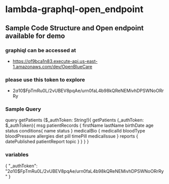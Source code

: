 # lambda-graphql-open_endpoint

## Sample Code Structure and Open endpoint available for demo

### graphiql can be accessed at
 - https://of9bca1n83.execute-api.us-east-1.amazonaws.com/dev/OpenBlueCare
 
### please use this token to explore
 - $2a$10$FpTmRu0L/2vUBEV8pqAe/urn0faL4b98kQReNEMivhDPSWNoORrRy
 
 
### Sample Query

query getPatients ($_authToken: String!){
  getPatients (_authToken: $_authToken){
    msg
    patientRecords {
     firstName
     lastName
     birthDate
     age
     status
     conditions{
       name
       status
     }
     medicalBio {
       medicalId
       bloodType
       bloodPressure
       allergies
       diet
       pill
       timePill
       medicalIssue
     }
     reports {
       datePublished
       patientReport
       topic
     }
    }
  }
}

### variables

{
  "_authToken": "$2a$10$FpTmRu0L/2vUBEV8pqAe/urn0faL4b98kQReNEMivhDPSWNoORrRy"
}
